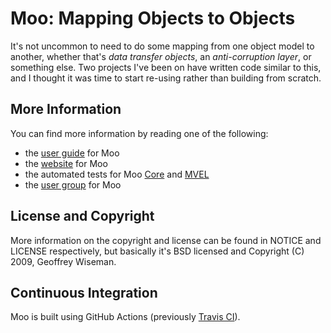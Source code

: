 # Moo: Mapping Objects to Objects

It's not uncommon to need to do some mapping from one object model to another, whether that's
_data transfer objects_, an _anti-corruption layer_, or something else.  Two projects I've been on
have written code similar to this, and I thought it was time to start re-using rather than
building from scratch.

## More Information

You can find more information by reading one of the following:

* the [user guide][moo-guide] for Moo  
* the [website][moo-site] for Moo   
* the automated tests for Moo [Core][core-tests] and [MVEL][mvel-tests]
* the [user group][moo-group] for Moo

## License and Copyright

More information on the copyright and license can be found in NOTICE and LICENSE respectively, but basically
it's BSD licensed and Copyright (C) 2009, Geoffrey Wiseman.

## Continuous Integration

Moo is built using GitHub Actions (previously [Travis CI][travis]).

[core-tests]: https://github.com/geoffreywiseman/Moo/tree/master/moo-core/src/test/java/com/codiform/moo/ "Tests for Moo Core (github.com)"
[mvel-tests]: https://github.com/geoffreywiseman/Moo/tree/master/moo-mvel/src/test/java/com/codiform/moo/ "Tests for Moo MVEL (github.com)"
[travis]: http://travis-ci.org/#!/geoffreywiseman/Moo "Moo's Continuous Integration (travis-ci.org)"
[moo-guide]: http://wiki.github.com/geoffreywiseman/Moo/user-guide "Moo's User Guide (github.com)"
[moo-site]: http://geoffreywiseman.github.io/Moo "Moo's Website (github.io)"
[moo-group]: https://groups.google.com/forum/#!forum/moo-user "Moo's User Group (groups.google.com)"
